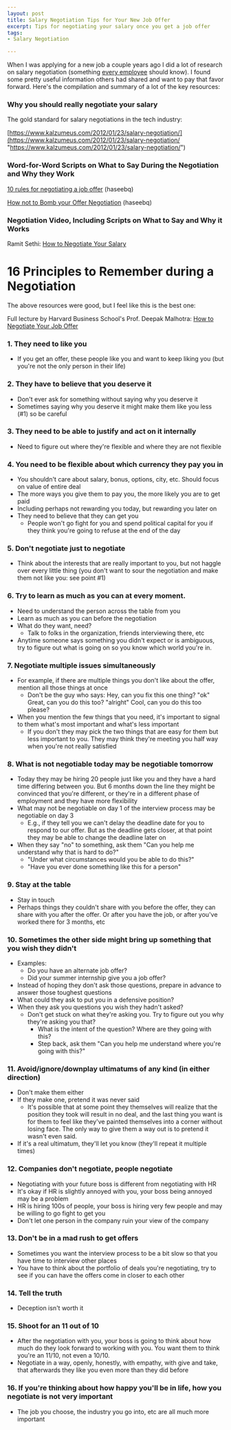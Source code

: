 ```yaml
---
layout: post
title: Salary Negotiation Tips for Your New Job Offer
excerpt: Tips for negotiating your salary once you get a job offer
tags:
- Salary Negotiation

---
```

When I was applying for a new job a couple years ago I did a lot of research on salary negotiation (something [every employee](https://www.kalzumeus.com/2011/10/28/dont-call-yourself-a-programmer/) should know).  I found some pretty useful information others had shared and want to pay that favor forward.  Here's the compilation and summary of a lot of the key resources:

### Why you should really negotiate your salary

The gold standard for salary negotiations in the tech industry:

[https://www.kalzumeus.com/2012/01/23/salary-negotiation/](https://www.kalzumeus.com/2012/01/23/salary-negotiation/ "https://www.kalzumeus.com/2012/01/23/salary-negotiation/")

### Word-for-Word Scripts on What to Say During the Negotiation and Why they Work

[10 rules for negotiating a job offer](http://haseebq.com/my-ten-rules-for-negotiating-a-job-offer) (haseebq)

[How not to Bomb your Offer Negotiation](http://haseebq.com/how-not-to-bomb-your-offer-negotiation) (haseebq)

### Negotiation Video, Including Scripts on What to Say and Why it Works

Ramit Sethi: [How to Negotiate Your Salary](http://www.iwillteachyoutoberich.com/guides/ultimate-guide-to-asking-for-a-raise-and-negotiating-salary/part-3/)

# 16 Principles to Remember during a Negotiation

The above resources were good, but I feel like this is the best one:

Full lecture by Harvard Business School's Prof. Deepak Malhotra:
[How to Negotiate Your Job Offer](https://www.youtube.com/watch?v=km2Hd_xgo9Q)

### 1. They need to like you

* If you get an offer, these people like you and want to keep liking you (but you're not the only person in their life)

### 2.  They have to believe that you deserve it

* Don't ever ask for something without saying why you deserve it
* Sometimes saying why you deserve it might make them like you less (#1) so be careful

### 3. They need to be able to justify and act on it internally

* Need to figure out where they're flexible and where they are not flexible

### 4. You need to be flexible about which currency they pay you in

* You shouldn't care about salary, bonus, options, city, etc. Should focus on value of entire deal
* The more ways you give them to pay you, the more likely you are to get paid
* Including perhaps not rewarding you today, but rewarding you later on
* They need to believe that they can get you
  * People won't go fight for you and spend political capital for you if they think you're going to refuse at the end of the day

### 5. Don't negotiate just to negotiate

* Think about the interests that are really important to you, but not haggle over every little thing (you don't want to sour the negotiation and make them not like you: see point #1)

### 6. Try to learn as much as you can at every moment.

* Need to understand the person across the table from you
* Learn as much as you can before the negotiation
* What do they want, need?
  * Talk to folks in the organization, friends interviewing there, etc
* Anytime someone says something you didn't expect or is ambiguous, try to figure out what is going on so you know which world you're in.

### 7. Negotiate multiple issues simultaneously

* For example, if there are multiple things you don't like about the offer, mention all those things at once
  * Don't be the guy who says: Hey, can you fix this one thing? "ok" Great, can you do this too? "alright" Cool, can you do this too please?
* When you mention the few things that you need, it's important to signal to them what's most important and what's less important
  * If you don't they may pick the two things that are easy for them but less important to you. They may think they're meeting you half way when you're not really satisfied

### 8. What is not negotiable today may be negotiable tomorrow

* Today they may be hiring 20 people just like you and they have a hard time differing between you. But 6 months down the line they might be convinced that you're different, or they're in a different phase of employment and they have more flexibility
* What may not be negotiable on day 1 of the interview process may be negotiable on day 3
  * E.g., if they tell you we can't delay the deadline date for you to respond to our offer. But as the deadline gets closer, at that point they may be able to change the deadline later on
* When they say "no" to something, ask them "Can you help me understand why that is hard to do?"
  * "Under what circumstances would you be able to do this?"
  * "Have you ever done something like this for a person"

### 9. Stay at the table

* Stay in touch
* Perhaps things they couldn't share with you before the offer, they can share with you after the offer. Or after you have the job, or after you've worked there for 3 months, etc

### 10. Sometimes the other side might bring up something that you wish they didn't

* Examples:
  * Do you have an alternate job offer?
  * Did your summer internship give you a job offer?
* Instead of hoping they don't ask those questions, prepare in advance to answer those toughest questions
* What could they ask to put you in a defensive position?
* When they ask you questions you wish they hadn't asked?
  * Don't get stuck on what they're asking you. Try to figure out you why they're asking you that?
    * What is the intent of the question? Where are they going with this?
    * Step back, ask them "Can you help me understand where you're going with this?"

### 11. Avoid/ignore/downplay ultimatums of any kind (in either direction)

* Don't make them either
* If they make one, pretend it was never said
  * It's possible that at some point they themselves will realize that the position they took will result in no deal, and the last thing you want is for them to feel like they've painted themselves into a corner without losing face. The only way to give them a way out is to pretend it wasn't even said.
* If it's a real ultimatum, they'll let you know (they'll repeat it multiple times)

### 12. Companies don't negotiate, people negotiate

* Negotiating with your future boss is different from negotiating with HR
* It's okay if HR is slightly annoyed with you, your boss being annoyed may be a problem
* HR is hiring 100s of people, your boss is hiring very few people and may be willing to go fight to get you
* Don't let one person in the company ruin your view of the company

### 13. Don't be in a mad rush to get offers

* Sometimes you want the interview process to be a bit slow so that you have time to interview other places
* You have to think about the portfolio of deals you're negotiating, try to see if you can have the offers come in closer to each other

### 14. Tell the truth

* Deception isn't worth it

### 15. Shoot for an 11 out of 10

* After the negotiation with you, your boss is going to think about how much do they look forward to working with you. You want them to think you're an 11/10, not even a 10/10.
* Negotiate in a way, openly, honestly, with empathy, with give and take, that afterwards they like you even more than they did before

### 16. If you're thinking about how happy you'll be in life, how you negotiate is not very important

* The job you choose, the industry you go into, etc are all much more important